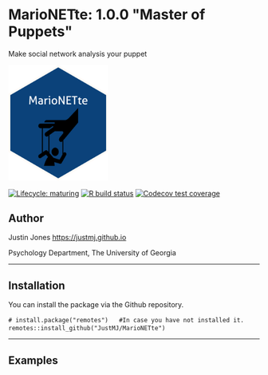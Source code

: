 <!-- README.md is generated from README.Rmd. Please edit that file -->

MarioNETte: 1.0.0 "Master of Puppets"
=======================================
Make social network analysis your puppet

<img src="https://raw.githubusercontent.com/justmj/marionette/main/imgfile.png" width="200"/>

<!-- badges: start -->

[![Lifecycle:
maturing](https://img.shields.io/badge/lifecycle-maturing-blue.svg)](https://www.tidyverse.org/lifecycle/#maturing)
[![R build
status](https://github.com/r-lib/marionette/workflows/R-CMD-check/badge.svg)](https://github.com/r-lib/marionette/actions)
[![Codecov test
coverage](https://codecov.io/gh/r-lib/marionette/branch/main/graph/badge.svg)](https://codecov.io/gh/r-lib/marionette?branch=main)
<!-- badges: end -->

Author
----------------------

Justin Jones
<a href="https://justmj.github.io" class="uri">https://justmj.github.io</a>

Psychology Department, The University of Georgia

------------------------------------------------------------------------

Installation
----------------------------------

You can install the package via the Github repository.

    # install.package("remotes")   #In case you have not installed it.
    remotes::install_github("JustMJ/MarioNETte")

------------------------------------------------------------------------

Examples
--------
